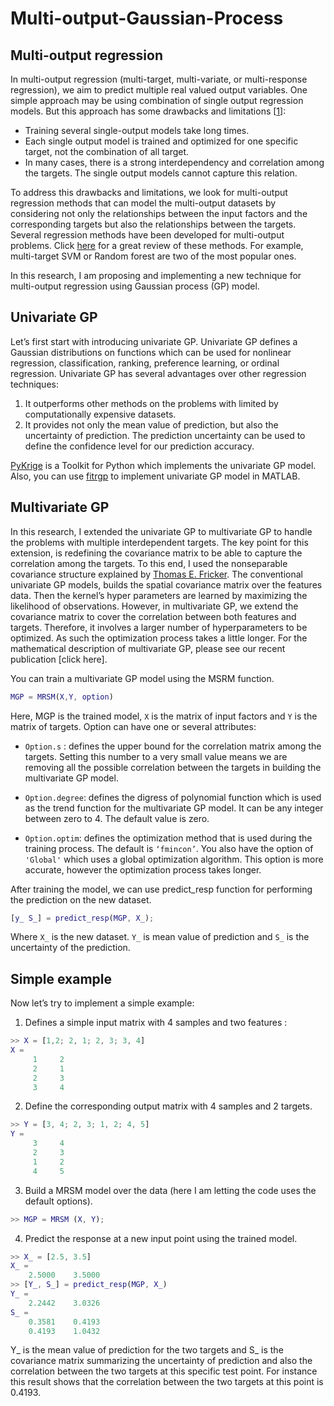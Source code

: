 # Multi-output-Gaussian-Process

## Multi-output regression 

In multi-output regression (multi-target, multi-variate, or multi-response regression), we aim to predict multiple real valued output variables. One simple approach may be using combination of single output regression models. But this approach has some drawbacks and limitations [[1](https://towardsdatascience.com/regression-models-with-multiple-target-variables-8baa75aacd)]: 

  * Training several single-output models take long times.
  * Each single output model is trained and optimized for one specific target, not the combination of all target. 
  * In many cases, there is a strong interdependency and correlation among the targets. The single output models cannot capture this relation. 

To address this drawbacks and limitations, we look for multi-output regression methods that can model the multi-output datasets by considering not only the relationships between the input factors and the corresponding targets but also the relationships between the targets. Several regression methods have been developed for multi-output problems. Click [here](http://cig.fi.upm.es/articles/2015/Borchani-2015-WDMKD.pdf) for a great review of these methods. For example, multi-target SVM or Random forest are two of the most popular ones. 

In this research, I am proposing and implementing a new technique for multi-output regression using Gaussian process (GP) model. 

## Univariate GP
Let’s first start with introducing univariate GP.  Univariate GP defines a Gaussian distributions on functions which can be used for nonlinear regression, classification, ranking, preference learning, or ordinal regression. Univariate GP has several advantages over other regression techniques: 

1.	It outperforms other methods on the problems with limited by computationally expensive datasets.
2.	It provides not only the mean value of prediction, but also the uncertainty of prediction. The prediction uncertainty can be used to define the confidence level for our prediction accuracy. 

[PyKrige](https://github.com/bsmurphy/PyKrige) is a Toolkit for Python which implements the univariate GP model. Also, you can use [fitrgp](https://www.mathworks.com/help/stats/fitrgp.html) to implement univariate GP model in MATLAB. 

## Multivariate GP

In this research, I extended the univariate GP to multivariate GP to handle the problems with multiple interdependent targets. The key point for this extension, is redefining the covariance matrix to be able to capture the correlation among the targets. To this end, I used the nonseparable covariance structure explained by [Thomas E. Fricker](https://amstat.tandfonline.com/doi/abs/10.1080/00401706.2012.715835#.XC5jpVxKi70). The conventional univariate GP models, builds the spatial covariance matrix over the features data. Then the kernel’s hyper parameters are learned by maximizing the likelihood of observations. However, in multivariate GP, we extend the covariance matrix to cover the correlation between both features and targets. Therefore, it involves a larger number of hyperparameters to be optimized. As such the optimization process takes a little longer. For the mathematical description of multivariate GP, please see our recent publication [click here]. 

You can train a multivariate GP model using the MSRM function.

```matlab
MGP = MRSM(X,Y, option)
```

Here,  MGP is the trained model, ```X``` is the matrix of input factors and ```Y``` is the matrix of targets. Option can have one or several attributes:

* ```Option.s``` : defines the upper bound for the correlation matrix among the targets. Setting this number to a very small value means we are removing all the possible correlation between the targets in building the multivariate GP model. 

* ```Option.degree```: defines the digress of polynomial function which is used as the trend function for the multivariate GP model. It can be any integer between zero to 4.  The default value is zero.    

* ```Option.optim```: defines the optimization method that is used during the training process. The default is ```‘fmincon’```. You also have the option of ```'Global'``` which uses a global optimization algorithm. This option is more accurate, however the optimization process takes longer. 
    
After training the model, we can use predict_resp function for performing the prediction on the new dataset. 
```matlab
[y_ S_] = predict_resp(MGP, X_);
```

Where ```X_``` is the new dataset.  ```Y_``` is mean value of prediction and ```S_``` is the uncertainty of the prediction. 

## Simple example

Now let’s try to implement a simple example: 

1.	Defines a simple input matrix with 4 samples and two features : 
```matlab
>> X = [1,2; 2, 1; 2, 3; 3, 4]
X =
     1     2
     2     1
     2     3
     3     4
```
2.	Define the corresponding output matrix with 4 samples and 2 targets. 
```matlab
>> Y = [3, 4; 2, 3; 1, 2; 4, 5]
Y =
     3     4
     2     3
     1     2
     4     5
```
3.	Build a MRSM model over the data (here I am  letting the code uses the default options).
```matlab
>> MGP = MRSM (X, Y);
```
4.	Predict the response at a new input point using the trained model. 
```matlab
>> X_ = [2.5, 3.5]
X_ =
    2.5000    3.5000
>> [Y_, S_] = predict_resp(MGP, X_)
Y_ =
    2.2442    3.0326
S_ =
    0.3581    0.4193
    0.4193    1.0432
```
Y_ is the mean value of prediction for the two targets and S_ is the covariance matrix summarizing the uncertainty of prediction and also the correlation between the two targets at this specific test point. For instance this result shows that the correlation between the two targets at this point is 0.4193. 
